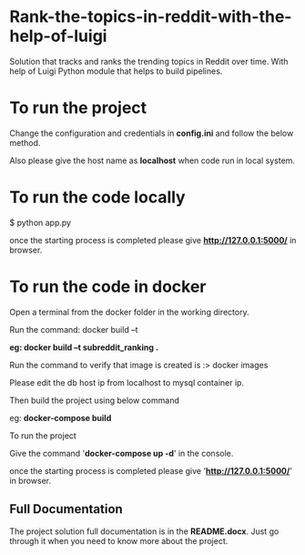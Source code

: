 # Rank-the-topics-in-reddit-with-the-help-of-luigi
Solution that tracks and ranks the trending topics in Reddit over time. With help of Luigi Python module that helps to build pipelines.

# To run the project
  Change the configuration and credentials in **config.ini** and follow the below method.
  
  Also please give the host name as **localhost** when code run in local system.

# To run the code locally 
  $ python app.py
  
  once the starting process is completed please give **http://127.0.0.1:5000/** in browser.

# To run the code in docker
Open a terminal from the docker folder in the working directory.

Run the command: docker build –t <name>

**eg: docker build –t subreddit_ranking .**

Run the command to verify that image is created is :> docker images

Please edit the db host ip from localhost to mysql container ip.
  
Then build the project using below command

eg: **docker-compose build** 

To run the project

Give the command '**docker-compose up -d**' in the console.

once the starting process is completed please give '**http://127.0.0.1:5000/**' in browser.

## Full Documentation
  The project solution full documentation is in the **README.docx**. Just go through it when you need to know more about the project.
    
